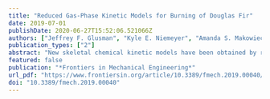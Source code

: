 ```yaml
---
title: "Reduced Gas-Phase Kinetic Models for Burning of Douglas Fir"
date: 2019-07-01
publishDate: 2020-06-27T15:52:06.521066Z
authors: ["Jeffrey F. Glusman", "Kyle E. Niemeyer", "Amanda S. Makowiecki", "Nicholas T. Wimer", "Caelan Lapointe", "Gregory B. Rieker", "Peter E. Hamlington", "John W. Daily"]
publication_types: ["2"]
abstract: "New skeletal chemical kinetic models have been obtained by reducing a detailed model for the gas-phase combustion of Douglas Fir pyrolysis products. The skeletal models are intended to reduce the cost of high-resolution wildland ﬁre simulations, without substantially affecting accuracy. The reduction begins from a 137 species, 4,533 reaction detailed model for combustion of gas-phase biomass pyrolysis products, and is performed using the directed relation graph with error propagation and sensitivity analysis method, followed by further reaction elimination. The reduction process tracks errors in the ignition delay time and peak temperature for combustion of gas-phase products resulting from the pyrolysis of Douglas Fir. Three skeletal models are produced as a result of this process, corresponding to a larger 71 species, 1,179 reaction model with 1% error in ignition delay time compared to the detailed model, an intermediate 54 species, 637 reaction model with 24% error, and a smaller 54 species, 204 reaction model with 80% error. Using the skeletal models, peak temperature, volumetric heat release rate, premixed laminar ﬂame speed, and diffusion ﬂame extinction temperatures are compared with the detailed model, revealing an average maximum error in these metrics across all conditions considered of less than 1% for the larger skeletal model, 10% for the intermediate model, and 24% for the smaller model. All three skeletal models are thus sufﬁciently accurate and computationally efﬁcient for implementation in high-resolution wildland ﬁre simulations, where other model errors and parametric uncertainties are likely to be greater than the errors introduced by the reduced kinetic models presented here."
featured: false
publication: "*Frontiers in Mechanical Engineering*"
url_pdf: "https://www.frontiersin.org/article/10.3389/fmech.2019.00040/full"
doi: "10.3389/fmech.2019.00040"
---
```


